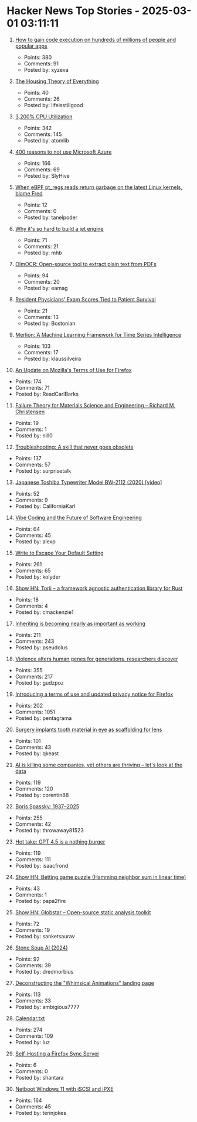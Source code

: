 # Hacker News Top Stories - 2025-03-01 03:11:11

1. [How to gain code execution on hundreds of millions of people and popular apps](https://kibty.town/blog/todesktop/)
   - Points: 380
   - Comments: 91
   - Posted by: xyzeva

2. [The Housing Theory of Everything](https://worksinprogress.co/issue/the-housing-theory-of-everything/)
   - Points: 40
   - Comments: 26
   - Posted by: lifeisstillgood

3. [3,200% CPU Utilization](https://josephmate.github.io/2025-02-26-3200p-cpu-util/)
   - Points: 342
   - Comments: 145
   - Posted by: atomlib

4. [400 reasons to not use Microsoft Azure](https://azsh.it)
   - Points: 166
   - Comments: 69
   - Posted by: SlyHive

5. [When eBPF pt_regs reads return garbage on the latest Linux kernels, blame Fred](https://tanelpoder.com/posts/ebpf-pt-regs-error-on-linux-blame-fred/)
   - Points: 12
   - Comments: 0
   - Posted by: tanelpoder

6. [Why it's so hard to build a jet engine](https://www.construction-physics.com/p/why-its-so-hard-to-build-a-jet-engine)
   - Points: 71
   - Comments: 21
   - Posted by: mhb

7. [OlmOCR: Open-source tool to extract plain text from PDFs](https://olmocr.allenai.org/)
   - Points: 94
   - Comments: 20
   - Posted by: eamag

8. [Resident Physicians' Exam Scores Tied to Patient Survival](https://hms.harvard.edu/news/resident-physicians-exam-scores-tied-patient-survival)
   - Points: 21
   - Comments: 13
   - Posted by: Bostonian

9. [Merlion: A Machine Learning Framework for Time Series Intelligence](https://github.com/salesforce/Merlion)
   - Points: 103
   - Comments: 17
   - Posted by: klaussilveira

10. [An Update on Mozilla's Terms of Use for Firefox](https://blog.mozilla.org/en/products/firefox/update-on-terms-of-use/)
   - Points: 174
   - Comments: 71
   - Posted by: ReadCarlBarks

11. [Failure Theory for Materials Science and Engineering – Richard M. Christensen](https://www.failurecriteria.com/)
   - Points: 19
   - Comments: 1
   - Posted by: nill0

12. [Troubleshooting: A skill that never goes obsolete](https://www.autodidacts.io/troubleshooting/)
   - Points: 137
   - Comments: 57
   - Posted by: surprisetalk

13. [Japanese Toshiba Typewriter Model BW-2112 (2020) [video]](https://www.youtube.com/watch?v=JZcui85b4EE)
   - Points: 52
   - Comments: 9
   - Posted by: CaliforniaKarl

14. [Vibe Coding and the Future of Software Engineering](https://alexp.pl/2025/02/19/vibe-coding.html)
   - Points: 64
   - Comments: 45
   - Posted by: alexp

15. [Write to Escape Your Default Setting](https://kupajo.com/write-to-escape-your-default-setting/)
   - Points: 261
   - Comments: 65
   - Posted by: kolyder

16. [Show HN: Torii – a framework agnostic authentication library for Rust](https://github.com/cmackenzie1/torii-rs)
   - Points: 18
   - Comments: 4
   - Posted by: cmackenzie1

17. [Inheriting is becoming nearly as important as working](https://www.economist.com/leaders/2025/02/27/inheriting-is-becoming-nearly-as-important-as-working)
   - Points: 211
   - Comments: 243
   - Posted by: pseudolus

18. [Violence alters human genes for generations, researchers discover](https://news.ufl.edu/2025/02/syrian-violence-epigenetics/)
   - Points: 355
   - Comments: 217
   - Posted by: gudzpoz

19. [Introducing a terms of use and updated privacy notice for Firefox](https://blog.mozilla.org/en/products/firefox/firefox-news/firefox-terms-of-use/)
   - Points: 202
   - Comments: 1051
   - Posted by: pentagrama

20. [Surgery implants tooth material in eye as scaffolding for lens](https://www.cbc.ca/radio/asithappens/tooth-in-eye-surgery-canada-1.7470626)
   - Points: 101
   - Comments: 43
   - Posted by: qkeast

21. [AI is killing some companies, yet others are thriving – let's look at the data](https://www.elenaverna.com/p/ai-is-killing-some-companies-yet)
   - Points: 119
   - Comments: 120
   - Posted by: corentin88

22. [Boris Spassky: 1937–2025](https://en.chessbase.com/post/boris-spassky-1937-2025)
   - Points: 255
   - Comments: 42
   - Posted by: throwaway81523

23. [Hot take: GPT 4.5 is a nothing burger](https://garymarcus.substack.com/p/hot-take-gpt-45-is-a-nothing-burger)
   - Points: 119
   - Comments: 111
   - Posted by: isaacfrond

24. [Show HN: Betting game puzzle (Hamming neighbor sum in linear time)](undefined)
   - Points: 43
   - Comments: 1
   - Posted by: papa2fire

25. [Show HN: Globstar – Open-source static analysis toolkit](undefined)
   - Points: 72
   - Comments: 19
   - Posted by: sanketsaurav

26. [Stone Soup AI (2024)](https://simons.berkeley.edu/news/stone-soup-ai)
   - Points: 92
   - Comments: 39
   - Posted by: dredmorbius

27. [Deconstructing the "Whimsical Animations" landing page](https://www.joshwcomeau.com/blog/whimsical-animations/)
   - Points: 113
   - Comments: 33
   - Posted by: ambigious7777

28. [Calendar.txt](https://terokarvinen.com/2021/calendar-txt/)
   - Points: 274
   - Comments: 109
   - Posted by: Iuz

29. [Self-Hosting a Firefox Sync Server](https://blog.diego.dev/posts/firefox-sync-server/)
   - Points: 6
   - Comments: 0
   - Posted by: shantara

30. [Netboot Windows 11 with iSCSI and iPXE](https://terinstock.com/post/2025/02/Netboot-Windows-11-with-iSCSI-and-iPXE/)
   - Points: 164
   - Comments: 45
   - Posted by: terinjokes

